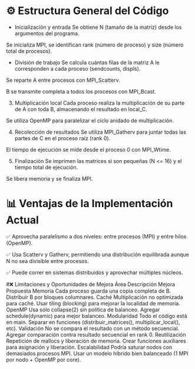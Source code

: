# ⚙️ Estructura General del Código
- Inicialización y entrada
Se obtiene N (tamaño de la matriz) desde los argumentos del programa.

Se inicializa MPI, se identifican rank (número de proceso) y size (número total de procesos).

- División de trabajo
Se calcula cuántas filas de la matriz A le corresponden a cada proceso (sendcounts, displs).

Se reparte A entre procesos con MPI_Scatterv.

B se transmite completa a todos los procesos con MPI_Bcast.

3. Multiplicación local
Cada proceso realiza la multiplicación de su parte de A con toda B, almacenando el resultado en local_C.

Se utiliza OpenMP para paralelizar el ciclo anidado de multiplicación.

4. Recolección de resultados
Se utiliza MPI_Gatherv para juntar todas las partes de C en el proceso raíz (rank 0).

El tiempo de ejecución se mide desde el proceso 0 con MPI_Wtime.

5. Finalización
Se imprimen las matrices si son pequeñas (N <= 16) y el tiempo total de ejecución.

Se libera memoria y se finaliza MPI.

# 📊 Ventajas de la Implementación Actual
✅ Aprovecha paralelismo a dos niveles: entre procesos (MPI) y entre hilos (OpenMP).

✅ Usa Scatterv y Gatherv, permitiendo una distribución equilibrada aunque N no sea divisible entre procesos.

✅ Puede correr en sistemas distribuidos y aprovechar múltiples núcleos.

#❌ Limitaciones y Oportunidades de Mejora
Área	Descripción	Mejora Propuesta
Memoria	Cada proceso guarda una copia completa de B.	Distribuir B por bloques columnares.
Caché	Multiplicación no optimizada para caché.	Usar tiling (blocking) para mejorar la localidad de memoria.
OpenMP	Usa solo collapse(2) sin política de balanceo.	Agregar schedule(dynamic) para mejor balanceo.
Modularidad	Todo el código está en main.	Separar en funciones (distribuir_matrices(), multiplicar_local(), etc).
Validación	No se compara el resultado con un método secuencial.	Agregar comparación contra resultado secuencial en rank 0.
Reutilización	Repetición de mallocs y liberación de memoria.	Crear funciones auxiliares para asignación y liberación.
Escalabilidad	Podría saturar nodos con demasiados procesos MPI.	Usar un modelo híbrido bien balanceado (1 MPI por nodo + OpenMP por core).
